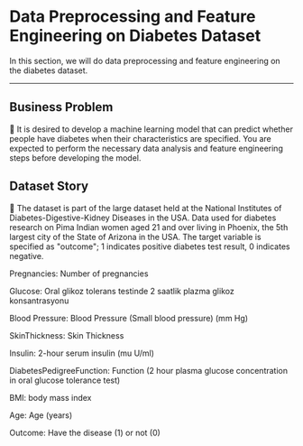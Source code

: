 # Data Preprocessing and Feature Engineering on Diabetes Dataset

In this section, we will do data preprocessing and feature engineering on the diabetes dataset.

<hr />

## Business Problem

📌 It is desired to develop a machine learning model that can predict whether people have diabetes when their characteristics are specified. You are expected to perform the necessary data analysis and feature engineering steps before developing the model.

## Dataset Story

📌 The dataset is part of the large dataset held at the National Institutes of Diabetes-Digestive-Kidney Diseases in the USA. Data used for diabetes research on Pima Indian women aged 21 and over living in Phoenix, the 5th largest city of the State of Arizona in the USA. The target variable is specified as "outcome"; 1 indicates positive diabetes test result, 0 indicates negative.


Pregnancies: Number of pregnancies

Glucose: Oral glikoz tolerans testinde 2 saatlik plazma glikoz konsantrasyonu

Blood Pressure: Blood Pressure (Small blood pressure) (mm Hg)

SkinThickness: Skin Thickness

Insulin: 2-hour serum insulin (mu U/ml)

DiabetesPedigreeFunction: Function (2 hour plasma glucose concentration in oral glucose tolerance test)

BMI: body mass index

Age: Age (years)

Outcome: Have the disease (1) or not (0)
